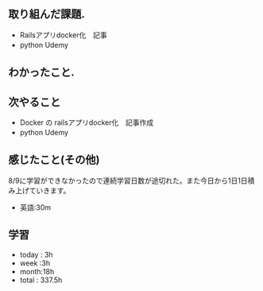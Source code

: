 ## 取り組んだ課題.  
* Railsアプリdocker化　記事
* python Udemy　
## わかったこと.

 ## 次やること 
+ Docker の railsアプリdocker化　記事作成
+ python Udemy　
## 感じたこと(その他)
8/9に学習ができなかったので連続学習日数が途切れた。また今日から1日1日積み上げていきます。
+ 英語:30m
## 学習
+ today : 3h 
+ week :3h
+ month:18h
+ total : 337.5h